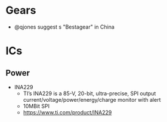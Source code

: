 # Gears

- @qjones suggest s "Bestagear" in China

# ICs

## Power

- INA229
  - TI’s INA229 is a 85-V, 20-bit, ultra-precise, SPI output current/voltage/power/energy/charge monitor with alert
  - 10MBit SPI
  - https://www.ti.com/product/INA229